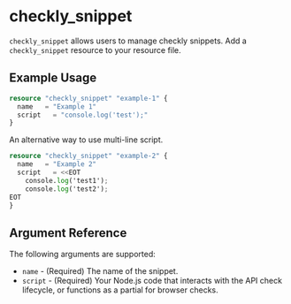 # checkly_snippet
`checkly_snippet` allows users to manage checkly snippets. Add a `checkly_snippet` resource to your resource file. 
 
## Example Usage

```terraform
resource "checkly_snippet" "example-1" {
  name   = "Example 1"
  script   = "console.log('test');"
}
```

An alternative way to use multi-line script.

```terraform
resource "checkly_snippet" "example-2" {
  name   = "Example 2"
  script   = <<EOT
    console.log('test1');
    console.log('test2');
EOT
}
```

## Argument Reference  
The following arguments are supported:
* `name` - (Required) The name of the snippet.  
* `script` - (Required) Your Node.js code that interacts with the API check lifecycle, or functions as a partial for browser checks.